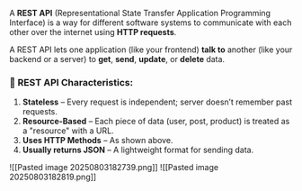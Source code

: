 A **REST API** (Representational State Transfer Application Programming Interface) is a way for different software systems to communicate with each other over the internet using **HTTP requests**.

A REST API lets one application (like your frontend) **talk to** another (like your backend or a server) to **get**, **send**, **update**, or **delete** data.

### 🔑 REST API Characteristics:

1. **Stateless** – Every request is independent; server doesn’t remember past requests.
2. **Resource-Based** – Each piece of data (user, post, product) is treated as a "resource" with a URL.
3. **Uses HTTP Methods** – As shown above.
4. **Usually returns JSON** – A lightweight format for sending data.

![[Pasted image 20250803182739.png]]
![[Pasted image 20250803182819.png]]